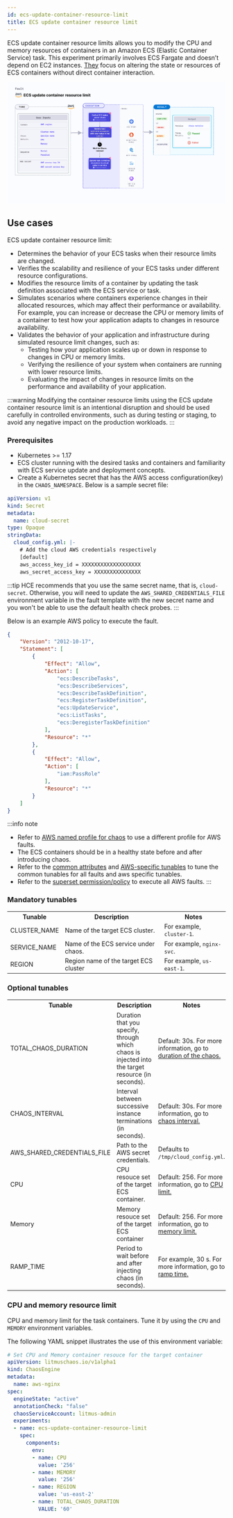 ```yaml
---
id: ecs-update-container-resource-limit
title: ECS update container resource limit
---
```


ECS update container resource limits allows you to modify the CPU and memory resources of containers in an Amazon ECS (Elastic Container Service) task.
This experiment primarily involves ECS Fargate and doesn’t depend on EC2 instances. [They](/docs/chaos-engineering/chaos-faults/aws/ec2-and-serverless-faults#serverless-faults) focus on altering the state or resources of ECS containers without direct container interaction.

![ECS Update Container Resource Limit](./static/images/ecs-update-container-resource-limit.png)

## Use cases
ECS update container resource limit:
- Determines the behavior of your ECS tasks when their resource limits are changed.
- Verifies the scalability and resilience of your ECS tasks under different resource configurations.
- Modifies the resource limits of a container by updating the task definition associated with the ECS service or task.
- Simulates scenarios where containers experience changes in their allocated resources, which may affect their performance or availability. For example, you can increase or decrease the CPU or memory limits of a container to test how your application adapts to changes in resource availability.
- Validates the behavior of your application and infrastructure during simulated resource limit changes, such as:
  - Testing how your application scales up or down in response to changes in CPU or memory limits.
  - Verifying the resilience of your system when containers are running with lower resource limits.
  - Evaluating the impact of changes in resource limits on the performance and availability of your application.

:::warning
Modifying the container resource limits using the ECS update container resource limit is an intentional disruption and should be used carefully in controlled environments, such as during testing or staging, to avoid any negative impact on the production workloads.
:::

### Prerequisites
- Kubernetes >= 1.17
- ECS cluster running with the desired tasks and containers and familiarity with ECS service update and deployment concepts.
- Create a Kubernetes secret that has the AWS access configuration(key) in the `CHAOS_NAMESPACE`. Below is a sample secret file:

```yaml
apiVersion: v1
kind: Secret
metadata:
  name: cloud-secret
type: Opaque
stringData:
  cloud_config.yml: |-
    # Add the cloud AWS credentials respectively
    [default]
    aws_access_key_id = XXXXXXXXXXXXXXXXXXX
    aws_secret_access_key = XXXXXXXXXXXXXXX
```

:::tip
HCE recommends that you use the same secret name, that is, `cloud-secret`. Otherwise, you will need to update the `AWS_SHARED_CREDENTIALS_FILE` environment variable in the fault template with the new secret name and you won't be able to use the default health check probes. 
:::

Below is an example AWS policy to execute the fault.

```json
{
    "Version": "2012-10-17",
    "Statement": [
        {
            "Effect": "Allow",
            "Action": [
                "ecs:DescribeTasks",
                "ecs:DescribeServices",
                "ecs:DescribeTaskDefinition",
                "ecs:RegisterTaskDefinition",
                "ecs:UpdateService",
                "ecs:ListTasks",
                "ecs:DeregisterTaskDefinition"
            ],
            "Resource": "*"
        },
        {
            "Effect": "Allow",
            "Action": [
                "iam:PassRole"
            ],
            "Resource": "*"
        }
    ]
}
```

:::info note
- Refer to [AWS named profile for chaos](./security-configurations/aws-switch-profile.md) to use a different profile for AWS faults.
- The ECS containers should be in a healthy state before and after introducing chaos.
- Refer to the [common attributes](/docs/chaos-engineering/chaos-faults/common-tunables-for-all-faults.md) and [AWS-specific tunables](./aws-fault-tunables.md) to tune the common tunables for all faults and aws specific tunables.
- Refer to the [superset permission/policy](./security-configurations/policy-for-all-aws-faults.md) to execute all AWS faults.
:::

### Mandatory tunables
   <table>
        <tr>
          <th> Tunable </th>
          <th> Description </th>
          <th> Notes </th>
        </tr>
        <tr> 
          <td> CLUSTER_NAME </td>
          <td> Name of the target ECS cluster. </td>
          <td> For example, <code>cluster-1</code>. </td>
        </tr>
        <tr> 
          <td> SERVICE_NAME </td>
          <td> Name of the ECS service under chaos. </td>
          <td> For example, <code>nginx-svc</code>. </td>
        </tr>
        <tr>
          <td> REGION </td>
          <td> Region name of the target ECS cluster</td>
          <td> For example, <code>us-east-1</code>. </td>
        </tr>
    </table>

### Optional tunables
  <table>
      <tr>
        <th> Tunable </th>
        <th> Description </th>
        <th> Notes </th>
      </tr>
      <tr>
        <td> TOTAL_CHAOS_DURATION </td>
        <td> Duration that you specify, through which chaos is injected into the target resource (in seconds). </td>
        <td> Default: 30s. For more information, go to <a href="/docs/chaos-engineering/chaos-faults/common-tunables-for-all-faults#duration-of-the-chaos"> duration of the chaos. </a></td>
      </tr>
      <tr>
        <td> CHAOS_INTERVAL </td>
        <td> Interval between successive instance terminations (in seconds).</td>
        <td> Default: 30s. For more information, go to <a href="/docs/chaos-engineering/chaos-faults/common-tunables-for-all-faults#chaos-interval"> chaos interval.</a></td>
      </tr>
      <tr> 
        <td> AWS_SHARED_CREDENTIALS_FILE </td>
        <td> Path to the AWS secret credentials.</td>
        <td> Defaults to <code>/tmp/cloud_config.yml</code>. </td>
      </tr>
      <tr> 
        <td> CPU </td>
        <td> CPU resouce set of the target ECS container. </td>
        <td> Default: 256. For more information, go to <a href="#cpu-and-memory-resource-limit"> CPU limit.</a> </td>
      </tr>
      <tr> 
        <td> Memory </td>
        <td> Memory resouce set of the target ECS container</td>
        <td> Default: 256. For more information, go to <a href="#cpu-and-memory-resource-limit"> memory limit.</a> </td>
      </tr>
      <tr>
        <td> RAMP_TIME </td>
        <td> Period to wait before and after injecting chaos (in seconds).  </td>
        <td> For example, 30 s. For more information, go to <a href="/docs/chaos-engineering/chaos-faults/common-tunables-for-all-faults#ramp-time"> ramp time. </a></td>
      </tr>
    </table>


### CPU and memory resource limit

CPU and memory limit for the task containers. Tune it by using the `CPU` and `MEMORY` environment variables.

The following YAML snippet illustrates the use of this environment variable:

[embedmd]:# (./static/manifests/ecs-update-container-resource-limit/container-resource-limit.yaml yaml)
```yaml
# Set CPU and Memory container resouce for the target container
apiVersion: litmuschaos.io/v1alpha1
kind: ChaosEngine
metadata:
  name: aws-nginx
spec:
  engineState: "active"
  annotationCheck: "false"
  chaosServiceAccount: litmus-admin
  experiments:
  - name: ecs-update-container-resource-limit
    spec:
      components:
        env:
        - name: CPU
          value: '256'
        - name: MEMORY
          value: '256'
        - name: REGION
          value: 'us-east-2'
        - name: TOTAL_CHAOS_DURATION
          VALUE: '60'
```
